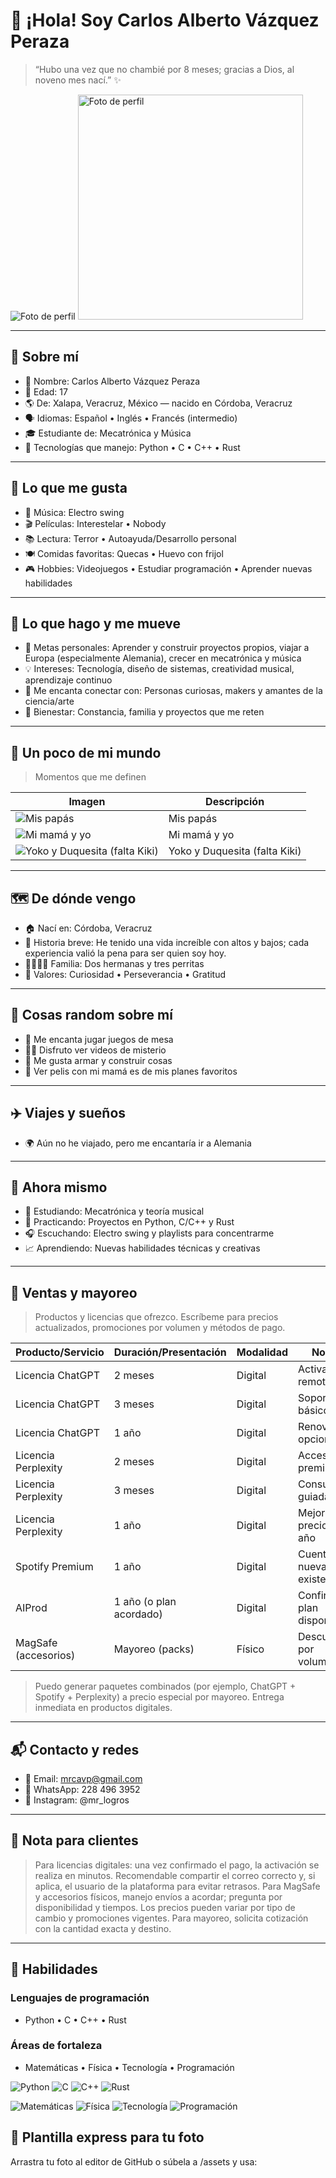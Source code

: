 # 👋 ¡Hola! Soy Carlos Alberto Vázquez Peraza

> “Hubo una vez que no chambié por 8 meses; gracias a Dios, al noveno mes nací.” ✨

![Foto de perfil](./recursos/imgs/yo.jpg)
<img src="./recursos/imgs/yo.jpg" alt="Foto de perfil" width="360" />

---

## 🪪 Sobre mí
- 👤 Nombre: Carlos Alberto Vázquez Peraza
- 🎂 Edad: 17
- 🌎 De: Xalapa, Veracruz, México — nacido en Córdoba, Veracruz
- 🗣️ Idiomas: Español • Inglés • Francés (intermedio)
- 🎓 Estudiante de: Mecatrónica y Música
- 🔧 Tecnologías que manejo: Python • C • C++ • Rust

---

## 💫 Lo que me gusta
- 🎵 Música: Electro swing
- 🎬 Películas: Interestelar • Nobody
- 📚 Lectura: Terror • Autoayuda/Desarrollo personal
- 🍽️ Comidas favoritas: Quecas • Huevo con frijol
- 🎮 Hobbies: Videojuegos • Estudiar programación • Aprender nuevas habilidades

---

## 🌱 Lo que hago y me mueve
- 🎯 Metas personales: Aprender y construir proyectos propios, viajar a Europa (especialmente Alemania), crecer en mecatrónica y música
- 💡 Intereses: Tecnología, diseño de sistemas, creatividad musical, aprendizaje continuo
- 🤝 Me encanta conectar con: Personas curiosas, makers y amantes de la ciencia/arte
- 🧘 Bienestar: Constancia, familia y proyectos que me reten

---

## 📸 Un poco de mi mundo

> Momentos que me definen

| Imagen | Descripción |
| --- | --- |
| ![Mis papás](./recursos/imgs/papas.jpg) | Mis papás |
| ![Mi mamá y yo](./recursos/imgs/mami.jpg) | Mi mamá y yo |
| ![Yoko y Duquesita (falta Kiki)](./recursos/imgs/mascotas.jpg) | Yoko y Duquesita (falta Kiki) |

---

## 🗺️ De dónde vengo
- 🏠 Nací en: Córdoba, Veracruz
- 🧳 Historia breve: He tenido una vida increíble con altos y bajos; cada experiencia valió la pena para ser quien soy hoy.
- 👨‍👩‍👧‍👧 Familia: Dos hermanas y tres perritas
- 🤲 Valores: Curiosidad • Perseverancia • Gratitud

---

## 🧩 Cosas random sobre mí
- 🎲 Me encanta jugar juegos de mesa
- 🕵️‍♂️ Disfruto ver videos de misterio
- 🔩 Me gusta armar y construir cosas
- 🎥 Ver pelis con mi mamá es de mis planes favoritos

---

## ✈️ Viajes y sueños
- 🌍 Aún no he viajado, pero me encantaría ir a Alemania

---

## 🧠 Ahora mismo
- 📖 Estudiando: Mecatrónica y teoría musical
- 🧪 Practicando: Proyectos en Python, C/C++ y Rust
- 🎧 Escuchando: Electro swing y playlists para concentrarme
- 📈 Aprendiendo: Nuevas habilidades técnicas y creativas

---

## 🛒 Ventas y mayoreo
> Productos y licencias que ofrezco. Escríbeme para precios actualizados, promociones por volumen y métodos de pago.

| Producto/Servicio | Duración/Presentación | Modalidad | Notas |
| --- | --- | --- | --- |
| Licencia ChatGPT | 2 meses | Digital | Activación remota |
| Licencia ChatGPT | 3 meses | Digital | Soporte básico |
| Licencia ChatGPT | 1 año | Digital | Renovación opcional |
| Licencia Perplexity | 2 meses | Digital | Acceso premium |
| Licencia Perplexity | 3 meses | Digital | Consulta guiada |
| Licencia Perplexity | 1 año | Digital | Mejor precio por año |
| Spotify Premium | 1 año | Digital | Cuenta nueva o existente |
| AIProd | 1 año (o plan acordado) | Digital | Confirmar plan disponible |
| MagSafe (accesorios) | Mayoreo (packs) | Físico | Descuentos por volumen |

> Puedo generar paquetes combinados (por ejemplo, ChatGPT + Spotify + Perplexity) a precio especial por mayoreo. Entrega inmediata en productos digitales.

---

## 📬 Contacto y redes
- 📧 Email: mrcavp@gmail.com
- 📱 WhatsApp: 228 496 3952
- 📸 Instagram: @mr_logros

---

## 📌 Nota para clientes
> Para licencias digitales: una vez confirmado el pago, la activación se realiza en minutos. Recomendable compartir el correo correcto y, si aplica, el usuario de la plataforma para evitar retrasos. Para MagSafe y accesorios físicos, manejo envíos a acordar; pregunta por disponibilidad y tiempos. Los precios pueden variar por tipo de cambio y promociones vigentes. Para mayoreo, solicita cotización con la cantidad exacta y destino.

---

## 🧰 Habilidades

### Lenguajes de programación
- Python • C • C++ • Rust

### Áreas de fortaleza
- Matemáticas • Física • Tecnología • Programación

<!-- Badges tipo “cuadritos” -->
<p>
  <img src="https://img.shields.io/badge/Python-3776AB?logo=python&logoColor=white" alt="Python" />
  <img src="https://img.shields.io/badge/C-A8B9CC?logo=c&logoColor=black" alt="C" />
  <img src="https://img.shields.io/badge/C++-00599C?logo=c%2B%2B&logoColor=white" alt="C++" />
  <img src="https://img.shields.io/badge/Rust-000000?logo=rust&logoColor=white" alt="Rust" />
</p>
<p>
  <img src="https://img.shields.io/badge/Matem%C3%A1ticas-Logic%20%26%20C%C3%A1lculo-blue" alt="Matemáticas" />
  <img src="https://img.shields.io/badge/F%C3%ADsica-Mec%C3%A1nica%20%7C%20Electr%C3%B3nica-purple" alt="Física" />
  <img src="https://img.shields.io/badge/Tecnolog%C3%ADa-Maker%20%7C%20Mecatr%C3%B3nica-green" alt="Tecnología" />
  <img src="https://img.shields.io/badge/Programaci%C3%B3n-Aprendizaje%20continuo-orange" alt="Programación" />
</p>

## 🧭 Plantilla express para tu foto
Arrastra tu foto al editor de GitHub o súbela a /assets y usa:

